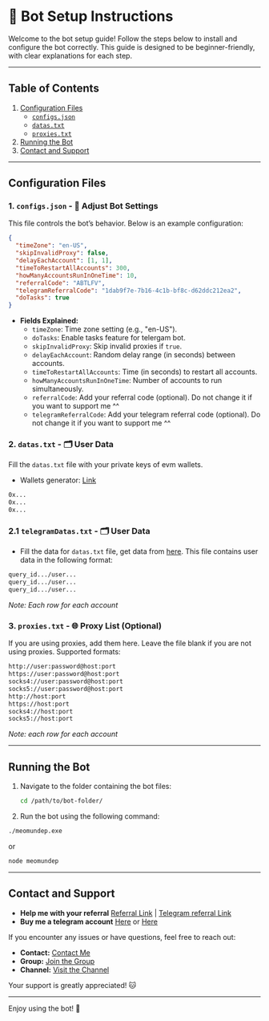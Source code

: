 # 🚀 Bot Setup Instructions

Welcome to the bot setup guide! Follow the steps below to install and configure the bot correctly. This guide is designed to be beginner-friendly, with clear explanations for each step.

---

## Table of Contents

1. [Configuration Files](#configuration-files)
   - [`configs.json`](#1-configsjson)
   - [`datas.txt`](#2-datastxt)
   - [`proxies.txt`](#3-proxiestxt)
2. [Running the Bot](#running-the-bot)
3. [Contact and Support](#contact-and-support)

---

## Configuration Files

### 1. `configs.json` - 📜 Adjust Bot Settings

This file controls the bot’s behavior. Below is an example configuration:

```json
{
  "timeZone": "en-US",
  "skipInvalidProxy": false,
  "delayEachAccount": [1, 1],
  "timeToRestartAllAccounts": 300,
  "howManyAccountsRunInOneTime": 10,
  "referralCode": "ABTLFV",
  "telegramReferralCode": "1dab9f7e-7b16-4c1b-bf8c-d62ddc212ea2",
  "doTasks": true
}
```

- **Fields Explained:**
  - `timeZone`: Time zone setting (e.g., "en-US").
  - `doTasks`: Enable tasks feature for telergam bot.
  - `skipInvalidProxy`: Skip invalid proxies if `true`.
  - `delayEachAccount`: Random delay range (in seconds) between accounts.
  - `timeToRestartAllAccounts`: Time (in seconds) to restart all accounts.
  - `howManyAccountsRunInOneTime`: Number of accounts to run simultaneously.
  - `referralCode`: Add your referral code (optional). Do not change it if you want to support me ^^
  - `telegramReferralCode`: Add your telegram referral code (optional). Do not change it if you want to support me ^^

### 2. `datas.txt` - 🗂️ User Data

Fill the `datas.txt` file with your private keys of evm wallets.

- Wallets generator: [Link](https://github.com/MeoMunDep/Automatic-Ultimate-Create-Wallets-for-Airdrop)

```txt
0x...
0x...
0x...
```

### 2.1 `telegramDatas.txt` - 🗂️ User Data


- Fill the data for `datas.txt` file, get data from [here](https://t.me/KeoAirDropFreeNe/257/6879). This file contains user data in the following format:

```txt
query_id.../user...
query_id.../user...
query_id.../user...
```

_Note: Each row for each account_

### 3. `proxies.txt` - 🌐 Proxy List (Optional)

If you are using proxies, add them here. Leave the file blank if you are not using proxies. Supported formats:

```txt
http://user:password@host:port
https://user:password@host:port
socks4://user:password@host:port
socks5://user:password@host:port
http://host:port
https://host:port
socks4://host:port
socks5://host:port
```

_Note: each row for each account_

---

## Running the Bot

1. Navigate to the folder containing the bot files:

   ```bash
   cd /path/to/bot-folder/
   ```

2. Run the bot using the following command:

```bash
./meomundep.exe 
```

or

```bash
node meomundep
```

---

## Contact and Support

- **Help me with your referral** [Referral Link](https://xp.iagentpro.com/?ref=ABTLFV) | [Telegram referral Link](https://t.me/AGNTxpBot/AGNTxp?startapp=rid-1dab9f7e-7b16-4c1b-bf8c-d62ddc212ea2)
- **Buy me a telegram account** [Here](https://t.me/KeoAirDropFreeNe/312/27801) or [Here](https://github.com/MeoMunDep/MeoMunDep)

If you encounter any issues or have questions, feel free to reach out:

- **Contact:** [Contact Me](https://t.me/MeoMunDep)
- **Group:** [Join the Group](https://t.me/KeoAirDropFreeNe)
- **Channel:** [Visit the Channel](https://t.me/KeoAirDropFreeNee)

Your support is greatly appreciated! 🐱

---

Enjoy using the bot! 🚀
